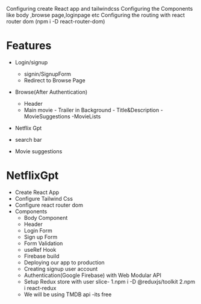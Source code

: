 Configuring create React app and tailwindcss
Configuring the Components like body ,browse page,loginpage etc
Configuring the routing with react router dom (npm i -D react-router-dom)

# Features

- Login/signup

  - signin/SignupForm
  - Redirect to Browse Page

- Browse(After Authentication)

  - Header
  - Main movie - Trailer in Background - Title&Description
    -MovieSuggestions
    -MovieLists

- Netflix Gpt
- search bar
- Movie suggestions

# NetflixGpt

- Create React App
- Configure Tailwind Css
- Configure react router dom
- Components
  - Body Component
  - Header
  - Login Form
  - Sign up Form
  - Form Validation
  - useRef Hook
  - Firebase build
  - Deploying our app to production
  - Creating signup user account
  - Authentication(Google Firebase) with Web Modular API
  - Setup Redux store with user slice- 1.npm i -D @reduxjs/toolkit 2.npm i react-redux
  - We will be using TMDB api -its free
